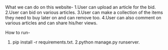 What we can do on this website-
1.User can upload an article for the bid.
2.User can bid on various articles.
3.User can make a collection of the items they need to buy later on and can remove too.
4.User can also comment on various articles and can share his/her views.

How to run-
1. pip install -r requirements.txt.
2.python manage.py runserver.


